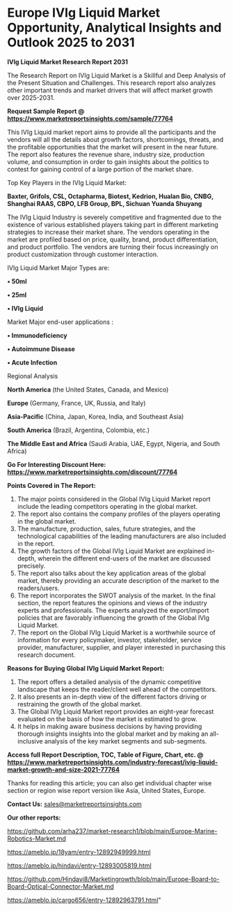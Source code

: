 # Europe IVIg Liquid Market Opportunity, Analytical Insights and Outlook 2025 to 2031

<strong>IVIg Liquid Market Research Report 2031</strong>

The Research Report on IVIg Liquid Market is a Skillful and Deep Analysis of the Present Situation and Challenges. This research report also analyzes other important trends and market drivers that will affect market growth over 2025-2031.

<strong>Request Sample Report @ <a href=https://www.marketreportsinsights.com/sample/77764>https://www.marketreportsinsights.com/sample/77764</a></strong>

This IVIg Liquid market report aims to provide all the participants and the vendors will all the details about growth factors, shortcomings, threats, and the profitable opportunities that the market will present in the near future. The report also features the revenue share, industry size, production volume, and consumption in order to gain insights about the politics to contest for gaining control of a large portion of the market share.

Top Key Players in the IVIg Liquid Market:

<strong>Baxter, Grifols, CSL, Octapharma, Biotest, Kedrion, Hualan Bio, CNBG, Shanghai RAAS, CBPO, LFB Group, BPL, Sichuan Yuanda Shuyang</strong>

The IVIg Liquid Industry is severely competitive and fragmented due to the existence of various established players taking part in different marketing strategies to increase their market share. The vendors operating in the market are profiled based on price, quality, brand, product differentiation, and product portfolio. The vendors are turning their focus increasingly on product customization through customer interaction.

IVIg Liquid Market Major Types are:

<strong>• 50ml

• 25ml

• IVIg Liquid</strong>

Market Major end-user applications :

<strong>• Immunodeficiency

• Autoimmune Disease

• Acute Infection</strong>

Regional Analysis

</u><strong><b>North America</b></strong> (the United States, Canada, and Mexico)

<strong><b>Europe </b></strong>(Germany, France, UK, Russia, and Italy)

<strong><b>Asia-Pacific</b></strong> (China, Japan, Korea, India, and Southeast Asia)

<strong><b>South America</b></strong> (Brazil, Argentina, Colombia, etc.)

<strong><b>The Middle East and Africa</b></strong> (Saudi Arabia, UAE, Egypt, Nigeria, and South Africa)

<strong>Go For Interesting Discount Here: <a href=https://www.marketreportsinsights.com/discount/77764>https://www.marketreportsinsights.com/discount/77764</a></strong>

<strong>Points Covered in The Report:</strong>
<ol>
  <li>The major points considered in the Global IVIg Liquid Market report include the leading competitors operating in the global market.</li>
  <li>The report also contains the company profiles of the players operating in the global market.</li>
  <li>The manufacture, production, sales, future strategies, and the technological capabilities of the leading manufacturers are also included in the report.</li>
  <li>The growth factors of the Global IVIg Liquid Market are explained in-depth, wherein the different end-users of the market are discussed precisely.</li>
  <li>The report also talks about the key application areas of the global market, thereby providing an accurate description of the market to the readers/users.</li>
  <li>The report incorporates the SWOT analysis of the market. In the final section, the report features the opinions and views of the industry experts and professionals. The experts analyzed the export/import policies that are favorably influencing the growth of the Global IVIg Liquid Market.</li>
  <li>The report on the Global IVIg Liquid Market is a worthwhile source of information for every policymaker, investor, stakeholder, service provider, manufacturer, supplier, and player interested in purchasing this research document.</li>
</ol>
<strong>Reasons for Buying Global IVIg Liquid Market Report:</strong>

<ol>
  <li>The report offers a detailed analysis of the dynamic competitive landscape that keeps the reader/client well ahead of the competitors.</li>
  <li>It also presents an in-depth view of the different factors driving or restraining the growth of the global market.</li>
  <li>The Global IVIg Liquid Market report provides an eight-year forecast evaluated on the basis of how the market is estimated to grow.</li>
  <li>It helps in making aware business decisions by having providing thorough insights insights into the global market and by making an all-inclusive analysis of the key market segments and sub-segments.</li>
</ol>
<strong>Access full Report Description, TOC, Table of Figure, Chart, etc. @ <a href=https://www.marketreportsinsights.com/industry-forecast/ivig-liquid-market-growth-and-size-2021-77764>https://www.marketreportsinsights.com/industry-forecast/ivig-liquid-market-growth-and-size-2021-77764</a></strong>


Thanks for reading this article; you can also get individual chapter wise section or region wise report version like Asia, United States, Europe.

<strong>Contact Us:</strong>
sales@marketreportsinsights.com

<strong>Our other reports:</strong>

<a href=https://github.com/arha237/market-research1/blob/main/Europe-Marine-Robotics-Market.md>https://github.com/arha237/market-research1/blob/main/Europe-Marine-Robotics-Market.md</a>

<a href=https://ameblo.jp/18yam/entry-12892949999.html>https://ameblo.jp/18yam/entry-12892949999.html</a>

<a href=https://ameblo.jp/hindavi/entry-12893005819.html>https://ameblo.jp/hindavi/entry-12893005819.html</a>

<a href=https://github.com/Hindavi8/Marketingrowth/blob/main/Europe-Board-to-Board-Optical-Connector-Market.md>https://github.com/Hindavi8/Marketingrowth/blob/main/Europe-Board-to-Board-Optical-Connector-Market.md</a>

<a href=https://ameblo.jp/cargo656/entry-12892963791.html>https://ameblo.jp/cargo656/entry-12892963791.html</a>"
